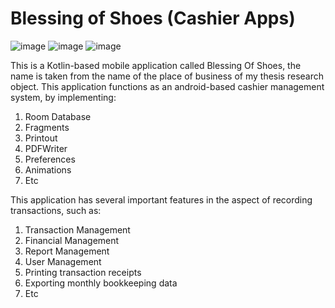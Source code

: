 # Blessing of Shoes (Cashier Apps)

![image](https://github.com/arybayunurwicaksono/BlessingOfShoes3/assets/61864279/57cad5fd-b63e-48eb-aef6-52f2971f2dfe) ![image](https://github.com/arybayunurwicaksono/BlessingOfShoes3/assets/61864279/355fd000-533c-4147-a851-66f8f6e9a1a8)  ![image](https://github.com/arybayunurwicaksono/BlessingOfShoes3/assets/61864279/4a538382-e678-48cd-afbf-a0a5594a049f)

This is a Kotlin-based mobile application called Blessing Of Shoes, the name is taken from the name of the place of business of my thesis research object. This application functions as an android-based cashier management system, by implementing:
1. Room Database
2. Fragments
3. Printout
4. PDFWriter
5. Preferences
6. Animations
7. Etc

This application has several important features in the aspect of recording transactions, such as:
1. Transaction Management
2. Financial Management
3. Report Management
4. User Management
5. Printing transaction receipts
6. Exporting monthly bookkeeping data
7. Etc

